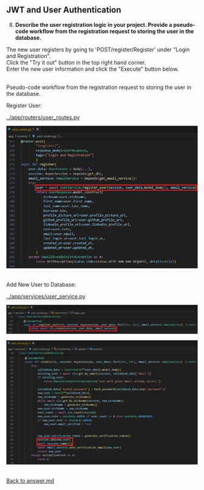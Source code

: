 ## JWT and User Authentication

8. **Describe the user registration logic in your project. Provide a pseudo-code workflow from the registration request to storing the user in the database.**
<p>

The new user registers by going to 'POST/register/Register' under "Login and Registration".<br>
Click the "Try it out" button in the top right hand corner.<br>
Enter the new user information and click the "Execute" button below.
<p>

<br>Pseudo-code workflow from the registration request to storing the user in the database.

Register User:

[../app/routers/user_routes.py](../app/routers/user_routes.py)

![user_routes_UserService_register_user.png](../screenshots/homework02/08/user_routes_UserService_register_user.png)
<p>

<br>Add New User to Database:

[../app/services/user_service.py](../app/services/user_service.py)

![user_service_register_user_create.png](../screenshots/homework02/08/user_service_register_user_create.png)
<p>

![user_service_create_add_new_user.png](../screenshots/homework02/08/user_service_create_add_new_user.png)
<p>

<br>[Back to answer.md](../answer.md)
